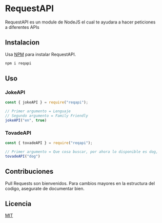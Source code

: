 # RequestAPI

RequestAPI es un module de NodeJS el cual te ayudara a hacer peticiones a diferentes APIs

## Instalacion

Usa  [NPM](https://npmjs.com/package/npm) para instalar RequestAPI.

```bash
npm i reqapi
```

## Uso

### JokeAPI
```js
const { jokeAPI } = require("reqapi");

// Primer argumento = Lenguaje
// Segundo argumento = Family Friendly
jokeAPI("en", true)
```
### TovadeAPI

```js
const { tovadeAPI } = require("reqapi");

// Primer argumento = Que cosa buscar, por ahora lo disponible es dog, quote y covid
tovadeAPI("dog")
```
## Contribuciones
Pull Requests son bienvenidos. Para cambios mayores en la estructura del codigo, asegurate
de documentar bien.
## Licencia
[MIT](https://choosealicense.com/licenses/mit/)
